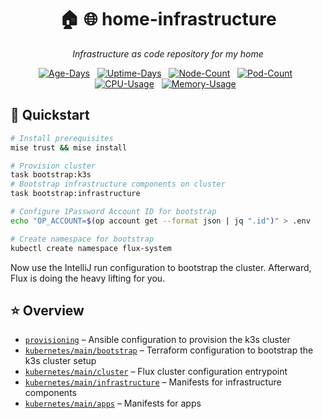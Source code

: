 <div align="center">

# 🏠 🌐  home-infrastructure
_Infrastructure as code repository for my home_

</div>

<div align="center">

[![Age-Days](https://img.shields.io/endpoint?url=https%3A%2F%2Fkromgo.denniseffing.de%2Fcluster_age_days&style=flat-square&label=Age)](https://github.com/kashalls/kromgo)&nbsp;&nbsp;
[![Uptime-Days](https://img.shields.io/endpoint?url=https%3A%2F%2Fkromgo.denniseffing.de%2Fcluster_uptime_days&style=flat-square&label=Uptime)](https://github.com/kashalls/kromgo)&nbsp;&nbsp;
[![Node-Count](https://img.shields.io/endpoint?url=https%3A%2F%2Fkromgo.denniseffing.de%2Fcluster_node_count&style=flat-square&label=Nodes)](https://github.com/kashalls/kromgo)&nbsp;&nbsp;
[![Pod-Count](https://img.shields.io/endpoint?url=https%3A%2F%2Fkromgo.denniseffing.de%2Fcluster_pod_count&style=flat-square&label=Pods)](https://github.com/kashalls/kromgo)&nbsp;&nbsp;
[![CPU-Usage](https://img.shields.io/endpoint?url=https%3A%2F%2Fkromgo.denniseffing.de%2Fcluster_cpu_usage&style=flat-square&label=CPU)](https://github.com/kashalls/kromgo)&nbsp;&nbsp;
[![Memory-Usage](https://img.shields.io/endpoint?url=https%3A%2F%2Fkromgo.denniseffing.de%2Fcluster_memory_usage&style=flat-square&label=Memory)](https://github.com/kashalls/kromgo)&nbsp;&nbsp;

</div>

## 🚀 Quickstart

```bash
# Install prerequisites
mise trust && mise install
```

```bash
# Provision cluster
task bootstrap:k3s
# Bootstrap infrastructure components on cluster
task bootstrap:infrastructure
```

```bash
# Configure 1Password Account ID for bootstrap
echo "OP_ACCOUNT=$(op account get --format json | jq ".id")" > .env

# Create namespace for bootstrap
kubectl create namespace flux-system
```

Now use the IntelliJ run configuration to bootstrap the cluster.
Afterward, Flux is doing the heavy lifting for you.

## ⭐ Overview

* [`provisioning`](./provisioning) – Ansible configuration to provision the k3s cluster
* [`kubernetes/main/bootstrap`](./kubernetes/main/bootstrap) – Terraform configuration to bootstrap the k3s cluster setup
* [`kubernetes/main/cluster`](./kubernetes/main/cluster) – Flux cluster configuration entrypoint
* [`kubernetes/main/infrastructure`](./kubernetes/main/infrastructure) – Manifests for infrastructure components
* [`kubernetes/main/apps`](./kubernetes/main/apps) – Manifests for apps
